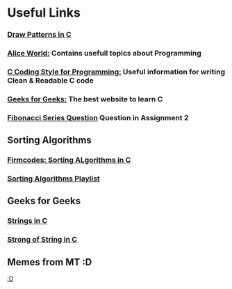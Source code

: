 # Useful Links

### [Draw Patterns in C](https://www.youtube.com/watch?v=q-D8BKfYKn4)  

### [Alice World:](https://aticleworld.com/) Contains usefull topics about Programming  

### [C Coding Style for Programming:](https://www.cas.mcmaster.ca/~carette/SE3M04/2004/slides/CCodingStyle.html) Useful information for writing Clean & Readable C code  

### [Geeks for Geeks:](https://www.geeksforgeeks.org/c-programming-language/) The best website to learn C

### [Fibonacci Series Question](https://www.youtube.com/watch?v=dxyYP3BSdcQ) Question in Assignment 2

## Sorting Algorithms
### [Firmcodes: Sorting ALgorithms in C](http://www.firmcodes.com/sorting-algorithms-in-c/) 

### [Sorting Algorithms Playlist](https://www.youtube.com/playlist?list=PLqM7alHXFySHrGIxeBOo4-mKO4H8j2knW)

## Geeks for Geeks
### [Strings in C](https://www.geeksforgeeks.org/strings-in-c/) 

### [Strong of String in C](https://www.geeksforgeeks.org/storage-for-strings-in-c/) 



## Memes from MT :D

[:D](https://scontent.fcai19-2.fna.fbcdn.net/v/t39.30808-6/451643631_10228685248948737_8244979834050108463_n.jpg?stp=dst-jpg_p180x540&_nc_cat=110&ccb=1-7&_nc_sid=aa7b47&_nc_ohc=u3BY6VUBtpwQ7kNvgEuYaiC&_nc_ht=scontent.fcai19-2.fna&oh=00_AYASOzpJn5tcRQVgZTMhVdLZMMfeFACuHUjrCK3LykFuaA&oe=66A85D5B)


